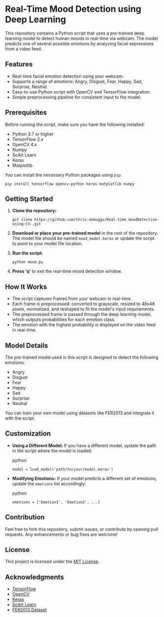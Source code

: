 # Real-Time Mood Detection using Deep Learning

This repository contains a Python script that uses a pre-trained deep learning model to detect human moods in real-time via webcam. The model predicts one of several possible emotions by analyzing facial expressions from a video feed.

## Features

- Real-time facial emotion detection using your webcam.
- Supports a range of emotions: Angry, Disgust, Fear, Happy, Sad, Surprise, Neutral.
- Easy-to-use Python script with OpenCV and TensorFlow integration.
- Simple preprocessing pipeline for consistent input to the model.

## Prerequisites

Before running the script, make sure you have the following installed:

- Python 3.7 or higher
- TensorFlow 2.x
- OpenCV 4.x
- Numpy
- Scikit Learn
- Keras
- Matplotlib

You can install the necessary Python packages using `pip`:


`pip install tensorflow opencv-python keras matplotlib numpy`

## Getting Started

1. **Clone the repository:**
    
        
    `git clone https://github.com/Chris-debuggs/Real-time_moodDetection-using-CV-.git`
    
2. **Download or place your pre-trained model** in the root of the repository. The model file should be named `mood_model.keras` or update the script to point to your model file location.
    
3. **Run the script:**
    
        
    `python mood.py`
    
4. **Press 'q'** to exit the real-time mood detection window.
    

## How It Works

- The script captures frames from your webcam in real-time.
- Each frame is preprocessed: converted to grayscale, resized to 48x48 pixels, normalized, and reshaped to fit the model's input requirements.
- The preprocessed frame is passed through the deep learning model, which outputs probabilities for each emotion class.
- The emotion with the highest probability is displayed on the video feed in real-time.

## Model Details

The pre-trained model used in this script is designed to detect the following emotions:

- Angry
- Disgust
- Fear
- Happy
- Sad
- Surprise
- Neutral

You can train your own model using datasets like FER2013 and integrate it with the script.

## Customization

- **Using a Different Model:** If you have a different model, update the path in the script where the model is loaded:
    
    python
        
    `model = load_model('path/to/your/model.keras')`
    
- **Modifying Emotions:** If your model predicts a different set of emotions, update the `emotions` list accordingly:
    
    python
        
    `emotions = ['Emotion1', 'Emotion2', ...]`
    

## Contribution

Feel free to fork this repository, submit issues, or contribute by opening pull requests. Any enhancements or bug fixes are welcome!

## License

This project is licensed under the [MIT License](https://github.com/Chris-debuggs/Real-time_moodDetection-using-CV-/blob/main/LICENSE).

## Acknowledgments

- [TensorFlow](https://www.tensorflow.org/)
- [OpenCV](https://opencv.org/)
- [Keras](https://keras.io/api/)
- [Scikit Learn](https://scikit-learn.org/stable/)
- [FER2013 Dataset](https://www.kaggle.com/datasets/msambare/fer2013?resource=download)
